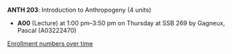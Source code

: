 **ANTH 203**: Introduction to Anthropogeny (4 units)

- **A00** (Lecture) at 1:00 pm–3:50 pm on Thursday at SSB 269 by Gagneux, Pascal (A03222470)

[Enrollment numbers over time](./ANTH203.tsv)
